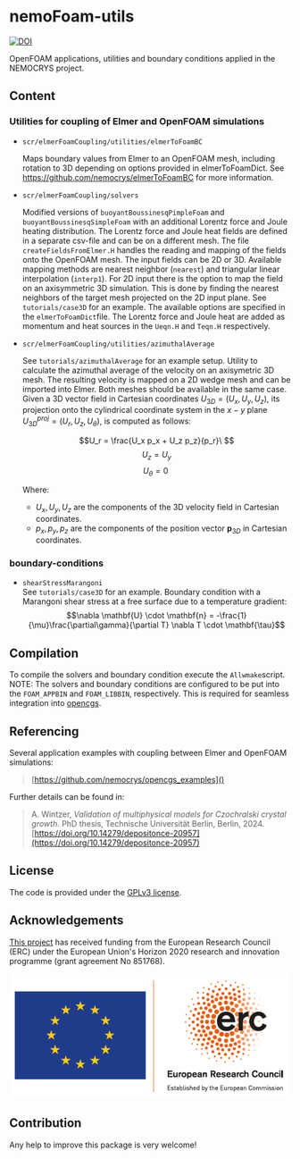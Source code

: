 # nemoFoam-utils

[![DOI](https://zenodo.org/badge/DOI/10.5281/zenodo.10996331.svg)](https://doi.org/10.5281/zenodo.10996331)

OpenFOAM applications, utilities and boundary conditions applied in the NEMOCRYS project.

## Content

### Utilities for coupling of Elmer and OpenFOAM simulations

*  `scr/elmerFoamCoupling/utilities/elmerToFoamBC`  

   Maps boundary values from Elmer to an OpenFOAM mesh, including rotation to
3D depending on options provided in elmerToFoamDict. See https://github.com/nemocrys/elmerToFoamBC for more information.

* `scr/elmerFoamCoupling/solvers`  

    Modified versions of `buoyantBoussinesqPimpleFoam` and `buoyantBoussinesqSimpleFoam` with an additional Lorentz force and Joule heating distribution. The Lorentz force and Joule heat fields are defined in a separate csv-file and can be on a different mesh. The file `createFieldsFromElmer.H` handles the reading and mapping of the fields onto the OpenFOAM mesh. 
    The input fields can be 2D or 3D. Available mapping methods are nearest neighbor (`nearest`) and triangular linear interpolation (`interp1`).
For 2D input there is the option to map the field on an axisymmetric 3D simulation. This is done by finding the nearest neighbors of the target mesh projected on the 2D input plane.
See `tutorials/case3D` for an example. The available options are specified in the `elmerToFoamDict`file.
The Lorentz force and Joule heat are added as momentum and heat sources in the `Ueqn.H` and `Teqn.H` respectively.

*  `scr/elmerFoamCoupling/utilities/azimuthalAverage`  

    See `tutorials/azimuthalAverage` for an example setup. Utility to calculate the azimuthal average of the velocity on an axisymetric 3D mesh. The resulting velocity is mapped on a 2D wedge mesh and can be imported into Elmer. Both meshes should be available in the same case. 
    Given a 3D vector field in Cartesian coordinates $U_{3D} = (U_x, U_y, U_z)$, its projection onto the cylindrical coordinate system in the $x-y$ plane $U_{3D}^{proj} = (U_{r}, U_{z}, U_{\theta})$, is computed as follows:
   
    $$U_r = \frac{U_x p_x + U_z p_z}{p_r}\   $$
    $$U_z = U_y $$
    $$U_{\theta} = 0\ $$
   
    Where:
    - $U_x, U_y, U_z$ are the components of the 3D velocity field in Cartesian coordinates.
    - $p_x, p_y, p_z$ are the components of the position vector $\mathbf{p}_{3D}$ in Cartesian coordinates.

### boundary-conditions
* `shearStressMarangoni`  
See `tutorials/case3D` for an example.
Boundary condition with a Marangoni shear stress at a free surface due to a temperature gradient:
$$\nabla \mathbf{U} \cdot \mathbf{n} = -\frac{1}{\mu}\frac{\partial\gamma}{\partial T} \nabla T \cdot \mathbf{\tau}$$ 

## Compilation

To compile the solvers and boundary condition execute the `Allwmake`script. NOTE: The solvers and boundary conditions are configured to be put into the `FOAM_APPBIN` and `FOAM_LIBBIN`, respectively. This is required for seamless integration into [opencgs](https://github.com/nemocrys/opencgs).

## Referencing

Several application examples with coupling between Elmer and OpenFOAM simulations:

> [https://github.com/nemocrys/opencgs_examples]()

Further details can be found in:

> A. Wintzer, *Validation of multiphysical models for Czochralski crystal growth*. PhD thesis, Technische Universität Berlin, Berlin, 2024. [https://doi.org/10.14279/depositonce-20957](https://doi.org/10.14279/depositonce-20957)

## License

The code is provided under the [GPLv3 license](https://www.gnu.org/licenses/gpl-3.0.html).

## Acknowledgements

[This project](https://nemocrys.github.io/) has received funding from the European Research Council (ERC) under the European Union's Horizon 2020 research and innovation programme (grant agreement No 851768).

<img src="https://raw.githubusercontent.com/nemocrys/nemoblock/master/EU-ERC.png">

## Contribution

Any help to improve this package is very welcome!
